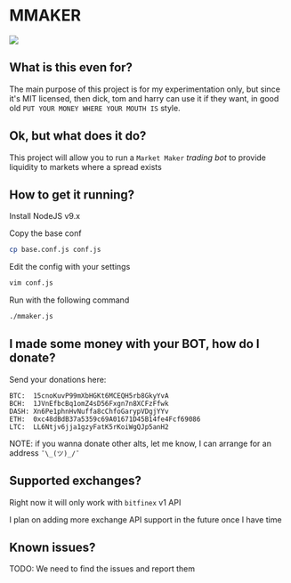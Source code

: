 # MMAKER
<a href="https://travis-ci.org/mxaddict/mmaker"><img src="https://travis-ci.org/mxaddict/mmaker.svg?branch=master"></a>

## What is this even for?

The main purpose of this project is for my experimentation only, but since it's MIT licensed, then dick, tom and harry can use it if they want, in good old `PUT YOUR MONEY WHERE YOUR MOUTH IS` style.

## Ok, but what does it do?

This project will allow you to run a `Market Maker` *trading bot* to provide liquidity to markets where a spread exists

## How to get it running?

Install NodeJS v9.x


Copy the base conf

```bash
cp base.conf.js conf.js
```

Edit the config with your settings

```bash
vim conf.js
```

Run with the following command

```bash
./mmaker.js
```

## I made some money with your BOT, how do I donate?

Send your donations here:

```
BTC:  15cnoKuvP99mXbHGKt6MCEQH5rb8GkyYvA
BCH:  1JVnEfbcBq1omZ4sD56Fxgn7n8XCFzFfwk
DASH: Xn6Pe1phnHvNuffa8cChfoGarypVDgjYYv
ETH:  0xc48dBdB37a5359c69A01671D45B14fe4Fcf69086
LTC:  LL6Ntjv6jja1gzyFatK5rKoiWgQJp5anH2
```

NOTE: if you wanna donate other alts, let me know, I can arrange for an address `¯\_(ツ)_/¯`

## Supported exchanges?

Right now it will only work with `bitfinex` v1 API

I plan on adding more exchange API support in the future once I have time

## Known issues?

TODO: We need to find the issues and report them
